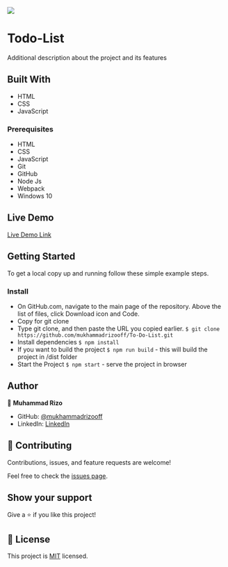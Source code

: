 ![](https://img.shields.io/badge/Microverse-blueviolet)

# Todo-List

Additional description about the project and its features


## Built With

- HTML
- CSS
- JavaScript

### Prerequisites

- HTML
- CSS
- JavaScript
- Git
- GitHub
- Node Js
- Webpack
- Windows 10

## Live Demo

[Live Demo Link](https://mukhammadrizooff.github.io/To-Do-List/dist/)

## Getting Started

To get a local copy up and running follow these simple example steps.

### Install

- On GitHub.com, navigate to the main page of the repository. Above the list of files, click Download icon and Code.
- Copy for git clone
- Type git clone, and then paste the URL you copied earlier.
`$ git clone https://github.com/mukhammadrizooff/To-Do-List.git`
- Install dependencies `$ npm install`
- If you want to build the project `$ npm run build` - this will build the project in /dist folder
- Start the Project `$ npm start` - serve the project in browser

## Author

👤 **Muhammad Rizo**

- GitHub: [@mukhammadrizooff](https://github.com/mukhammadrizooff)
- LinkedIn: [LinkedIn](https://www.linkedin.com/in/mukhammadrizooff/)

## 🤝 Contributing

Contributions, issues, and feature requests are welcome!

Feel free to check the [issues page](https://github.com/mukhammadrizooff/To-Do-List/issues).

## Show your support

Give a ⭐️ if you like this project!

## 📝 License

This project is [MIT](LICENCE.md) licensed.
